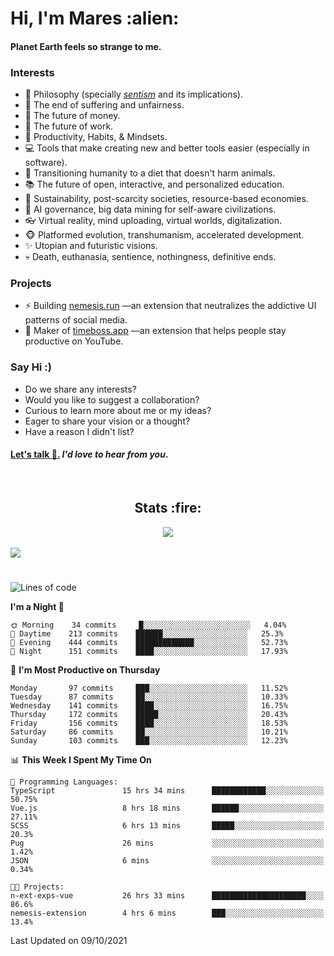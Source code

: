 <h1>Hi, I'm Mares :alien:</h1>

#### Planet Earth feels so strange to me.

### **Interests**

- 🌊 Philosophy (specially [_sentism_][sentismmedium] and its implications).
- 🎯 The end of suffering and unfairness.
- 💸 The future of money.
- 💼 The future of work.
- 🧠 Productivity, Habits, & Mindsets.
- 💻 Tools that make creating new and better tools easier (especially in software).
- 🥗 Transitioning humanity to a diet that doesn't harm animals.
- 📚 The future of open, interactive, and personalized education.
- 🌱 Sustainability, post-scarcity societies, resource-based economies.
- 🤖 AI governance, big data mining for self-aware civilizations.
- 👓 Virtual reality, mind uploading, virtual worlds, digitalization.
- 🐵 Platformed evolution, transhumanism, accelerated development.
- ✨ Utopian and futuristic visions.
- 💀 Death, euthanasia, sentience, nothingness, definitive ends.


### **Projects**

- ⚡ Building [nemesis.run](https://nemesis.run) —an extension that neutralizes the addictive UI patterns of social media.
- 💎 Maker of [timeboss.app](https://timeboss.app) —an extension that helps people stay productive on YouTube.


### **Say Hi :)**

- Do we share any interests?
- Would you like to suggest a collaboration?
- Curious to learn more about me or my ideas?
- Eager to share your vision or a thought?
- Have a reason I didn't list?

#### [Let's talk :wave:.](mailto:mareszhar@gmail.com) _I'd love to hear from you_.

[sentismmedium]: https://medium.com/@mareszhar/born-a-prisoner-a-reflection-about-life-its-struggles-and-a-plan-to-escape-d8566ce9b026

<br>

<h2 align="center">Stats :fire:</h2>

<div align="center">
  <img src="https://github-readme-streak-stats.herokuapp.com?user=mareszhar&theme=black-ice&hide_border=true&stroke=FFFFFF15&ring=DF8FFE&fire=DF8FFE&currStreakLabel=DF8FFE&background=1A232A&currStreakNum=86FFAB">
</div>

<!-- Add or remove this: &dates=B1AAB3FF at the end of the streak stats URL if they get bugged and aren't updating -->

<br>

<img src="https://activity-graph.herokuapp.com/graph?username=mareszhar&theme=nord&bg_color=00000000&color=979797&line=DF8FFE&point=00000000&area=true&hide_border=true">

<br>

<h1></h1>

<!--START_SECTION:waka-->
![Lines of code](https://img.shields.io/badge/From%20Hello%20World%20I%27ve%20Written-118678%20lines%20of%20code-blue)

**I'm a Night 🦉** 

```text
🌞 Morning    34 commits     █░░░░░░░░░░░░░░░░░░░░░░░░   4.04% 
🌆 Daytime    213 commits    ██████░░░░░░░░░░░░░░░░░░░   25.3% 
🌃 Evening    444 commits    █████████████░░░░░░░░░░░░   52.73% 
🌙 Night      151 commits    ████░░░░░░░░░░░░░░░░░░░░░   17.93%

```
📅 **I'm Most Productive on Thursday** 

```text
Monday       97 commits     ███░░░░░░░░░░░░░░░░░░░░░░   11.52% 
Tuesday      87 commits     ██░░░░░░░░░░░░░░░░░░░░░░░   10.33% 
Wednesday    141 commits    ████░░░░░░░░░░░░░░░░░░░░░   16.75% 
Thursday     172 commits    █████░░░░░░░░░░░░░░░░░░░░   20.43% 
Friday       156 commits    ████░░░░░░░░░░░░░░░░░░░░░   18.53% 
Saturday     86 commits     ██░░░░░░░░░░░░░░░░░░░░░░░   10.21% 
Sunday       103 commits    ███░░░░░░░░░░░░░░░░░░░░░░   12.23%

```


📊 **This Week I Spent My Time On** 

```text
💬 Programming Languages: 
TypeScript               15 hrs 34 mins      ████████████░░░░░░░░░░░░░   50.75% 
Vue.js                   8 hrs 18 mins       ██████░░░░░░░░░░░░░░░░░░░   27.11% 
SCSS                     6 hrs 13 mins       █████░░░░░░░░░░░░░░░░░░░░   20.3% 
Pug                      26 mins             ░░░░░░░░░░░░░░░░░░░░░░░░░   1.42% 
JSON                     6 mins              ░░░░░░░░░░░░░░░░░░░░░░░░░   0.34%

🐱‍💻 Projects: 
n-ext-exps-vue           26 hrs 33 mins      █████████████████████░░░░   86.6% 
nemesis-extension        4 hrs 6 mins        ███░░░░░░░░░░░░░░░░░░░░░░   13.4%

```


 Last Updated on 09/10/2021
<!--END_SECTION:waka-->

